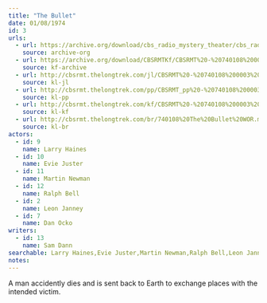 ```yaml
---
title: "The Bullet"
date: 01/08/1974
id: 3
urls: 
  - url: https://archive.org/download/cbs_radio_mystery_theater/cbs_radio_mystery_theater-0001-0050.zip/cbs_radio_mystery_theater-0001-0050%2Fcbsrmt_0003_bullet.mp3
    source: archive-org
  - url: https://archive.org/download/CBSRMTKf/CBSRMT%20-%20740108%200003%20The%20Bullet_kf.mp3
    source: kf-archive
  - url: http://cbsrmt.thelongtrek.com/jl/CBSRMT%20-%20740108%200003%20The%20Bullet%20(distorted)_jl.mp3
    source: kl-jl
  - url: http://cbsrmt.thelongtrek.com/pp/CBSRMT_pp%20-%20740108%200003%20The%20Bullet.mp3
    source: kl-pp
  - url: http://cbsrmt.thelongtrek.com/kf/CBSRMT%20-%20740108%200003%20The%20Bullet_kf.mp3
    source: kl-kf
  - url: http://cbsrmt.thelongtrek.com/br/740108%20The%20Bullet%20WOR.mp3
    source: kl-br
actors:  
  - id: 9
    name: Larry Haines  
  - id: 10
    name: Evie Juster  
  - id: 11
    name: Martin Newman  
  - id: 12
    name: Ralph Bell  
  - id: 2
    name: Leon Janney  
  - id: 7
    name: Dan Ocko
writers:  
  - id: 13
    name: Sam Dann
searchable: Larry Haines,Evie Juster,Martin Newman,Ralph Bell,Leon Janney,Dan Ocko Sam Dann
notes:  
---
```

A man accidently dies and is sent back to Earth to exchange places with the intended victim.